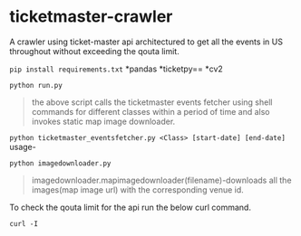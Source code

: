 # ticketmaster-crawler

A crawler using ticket-master api architectured to get all the events in US throughout without exceeding the qouta limit.

```pip install requirements.txt```
*pandas 
*ticketpy==
*cv2

```python run.py```
> the above script calls the ticketmaster events fetcher using shell commands for different classes within a period of time and also invokes static map image downloader.


```python ticketmaster_eventsfetcher.py <Class> [start-date] [end-date]```
usage-
  
```python imagedownloader.py```
  >imagedownloader.mapimagedownloader(filename)-downloads all the images(map image url) with the corresponding venue id.
 
 
To check the qouta limit for the api run the below curl command.

``` curl -I  ```

